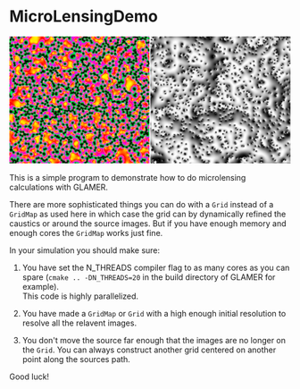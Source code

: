 # MicroLensingDemo

![On the left is the inverse magnification and on the right is an image of a lensed Gaussian source.  The convergence in stars is 1 here.](image.png)

This is a simple program to demonstrate how to do microlensing calculations with GLAMER.

There are more sophisticated things you can do with a `Grid` instead of a `GridMap` as used here 
in which case the grid can by dynamically refined the caustics or around the source 
images.  But if you have enough memory and enough cores the `GridMap` works just fine.

In your simulation you should make sure:

1) You have set the N_THREADS compiler flag to as many cores as you can 
spare (`cmake .. -DN_THREADS=20` in the build directory of GLAMER for example).  
This code is highly parallelized.

2) You have made a `GridMap` or `Grid` with a high enough initial resolution to 
resolve all the relavent images.

3) You don't move the source far enough that the images are no longer on 
the `Grid`.  You can always construct another grid centered on another 
point along the sources path.

Good luck!
